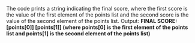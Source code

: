 The code prints a string indicating the final score, where the first score is the value of the first element of the points list and the second score is the value of the second element of the points list.
Output: **FINAL SCORE: [points[0]] [points[1]] (where points[0] is the first element of the points list and points[1] is the second element of the points list)**